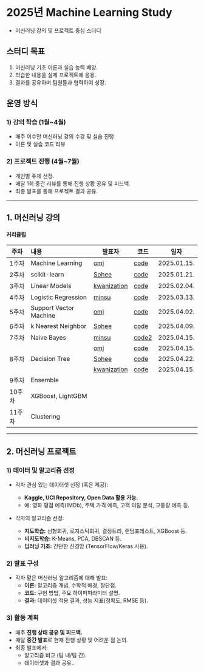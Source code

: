 # 
# **2025년 Machine Learning Study**
- 머신러닝 강의 및 프로젝트 중심 스터디

## **스터디 목표**
1. 머신러닝 기초 이론과 실습 능력 배양.
2. 학습한 내용을 실제 프로젝트에 응용.
3. 결과를 공유하며 팀원들과 협력하여 성장.

## **운영 방식**
### **1) 강의 학습 (1월~4월)**
- 매주 이수안 머신러닝 강의 수강 및 실습 진행
- 이론 및 실습 코드 리뷰

### **2) 프로젝트 진행 (4월~7월)**
- 개인별 주제 선정.
- 매달 1회 중간 리뷰를 통해 진행 상황 공유 및 피드백.
- 최종 발표를 통해 프로젝트 결과 공유.
----
## 1. 머신러닝 강의
#### **커리큘럼**
|주차|내용|발표자|코드|일자|
|---|:-----|---|---|---|
|1주차|Machine Learning|[omj](https://github.com/omj3424)|[code](https://github.com/omj3424/Machine_Learning_Study/blob/main/1_%EB%A8%B8%EC%8B%A0%EB%9F%AC%EB%8B%9D_(Machine_Learning)_.ipynb)|2025.01.15.|
|2주차|scikit-learn|[Sohee](https://github.com/SoheeKim12)|[code](https://github.com/SoheeKim12/Machine_Learning_Study/blob/main/2_%EC%82%AC%EC%9D%B4%ED%82%B7%EB%9F%B0(scikit_learn)_%EC%8B%9C%EC%9E%91_sh.ipynb)|2025.01.21.|
|3주차|Linear Models|[kwanization](https://github.com/kwanization)|[code](https://github.com/kwanization/Machine_Learning_Study/blob/main/_3_%EC%84%A0%ED%98%95_%EB%AA%A8%EB%8D%B8(Linear_Models)_ipynb%EC%9D%98_%EC%82%AC%EB%B3%B8.ipynb)|2025.02.04.|
|4주차|Logistic Regression|[minsu](https://github.com/seo-minsu)|[code](https://github.com/seo-minsu/machine_learning_study-minsu-/blob/main/4_로지스틱_회귀(Logistic_Regression)minsu.ipynb)|2025.03.13.|
|5주차|Support Vector Machine|[omj](https://github.com/omj3424)|[code](https://github.com/omj3424/Machine_Learning_Study/blob/main/5_%EC%84%9C%ED%8F%AC%ED%8A%B8_%EB%B2%A1%ED%84%B0_%EB%A8%B8%EC%8B%A0(Support_Vector_Machines).ipynb)|2025.04.02.|
|6주차|k Nearest Neighbor|[Sohee](https://github.com/SoheeKim12)|[code](https://github.com/SoheeKim12/Machine_Learning_Study/blob/main/6_%EC%B5%9C%EA%B7%BC%EC%A0%91_%EC%9D%B4%EC%9B%83_250402.ipynb)|2025.04.09.|
|7주차|Naive Bayes|[minsu](https://github.com/seo-minsu)|[code2](https://github.com/seo-minsu/machine_learning_study-minsu-/blob/main/Naive_bayes(minsu)3.ipynb)|2025.04.15.|
|||[omj](https://github.com/omj3424)|[code](https://github.com/omj3424/Machine_Learning_Study/blob/main/7_%EB%82%98%EC%9D%B4%EB%B8%8C_%EB%B2%A0%EC%9D%B4%EC%A6%88_%EB%B6%84%EB%A5%98%EA%B8%B0(Naive_Bayes_Classification).ipynb)|2025.04.15.|
|8주차|Decision Tree|[Sohee](https://github.com/SoheeKim12)|[code](https://github.com/SoheeKim12/Machine_Learning_Study/blob/main/Decision_Tree_250422.ipynb)|2025.04.22.|
|||[kwanization](https://github.com/kwanization)|[code]([https://github.com/omj3424/Machine_Learning_Study/blob/main/7_%EB%82%98%EC%9D%B4%EB%B8%8C_%EB%B2%A0%EC%9D%B4%EC%A6%88_%EB%B6%84%EB%A5%98%EA%B8%B0(Naive_Bayes_Classification).ipynb](https://colab.research.google.com/github/kwanization/Machine_Learning_Study/blob/main/%EA%B2%B0%EC%A0%95%20%ED%8A%B8%EB%A6%AC(Decision%20Tree).ipynb#scrollTo=fx7Gst0u5gMN))|2025.04.15.|
|9주차|Ensemble||||
|10주차|XGBoost, LightGBM||||
|11주차|Clustering||||
    
----
        
## 2. 머신러닝 프로젝트

### 1) 데이터 및 알고리즘 선정
- 각자 관심 있는 데이터셋 선정 (혹은 제공):
  - **Kaggle, UCI Repository, Open Data 활용 가능.**
  - 예: 영화 평점 예측(IMDb), 주택 가격 예측, 고객 이탈 분석, 교통량 예측 등.

- 각자의 알고리즘 선정:
  - **지도학습:** 선형회귀, 로지스틱회귀, 결정트리, 랜덤포레스트, XGBoost 등.
  - **비지도학습:** K-Means, PCA, DBSCAN 등.
  - **딥러닝 기초:** 간단한 신경망 (TensorFlow/Keras 사용).

### 2) 발표 구성
- 각자 맡은 머신러닝 알고리즘에 대해 발표:
  - **이론:** 알고리즘 개념, 수학적 배경, 장단점.
  - **코드:** 구현 방법, 주요 하이퍼파라미터 설명.
  - **결과:** 데이터셋 적용 결과, 성능 지표(정확도, RMSE 등).

### 3) 활동 계획
- 매주 **진행 상태 공유 및 피드백.**
- 매달 **중간 발표**로 현재 진행 상황 및 어려운 점 논의.
- 최종 발표에서:
  - 알고리즘 비교 (팀 내/팀 간).
  - 데이터셋과 결과 공유..
